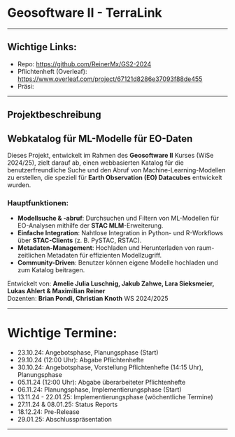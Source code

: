 # Geosoftware II - TerraLink
---
## Wichtige Links:
- Repo: https://github.com/ReinerMx/GS2-2024
- Pflichtenheft (Overleaf): https://www.overleaf.com/project/67121d8286e37093f88de455
- Präsi:
  
---
## Projektbeschreibung
## Webkatalog für ML-Modelle für EO-Daten

Dieses Projekt, entwickelt im Rahmen des **Geosoftware II** Kurses (WiSe 2024/25), zielt darauf ab, einen webbasierten Katalog für die benutzerfreundliche Suche und den Abruf von Machine-Learning-Modellen zu erstellen, die speziell für **Earth Observation (EO) Datacubes** entwickelt wurden.

### Hauptfunktionen:
- **Modellsuche & -abruf**: Durchsuchen und Filtern von ML-Modellen für EO-Analysen mithilfe der **STAC MLM**-Erweiterung.
- **Einfache Integration**: Nahtlose Integration in Python- und R-Workflows über **STAC-Clients** (z. B. PySTAC, RSTAC).
- **Metadaten-Management**: Hochladen und Herunterladen von raum-zeitlichen Metadaten für effizienten Modellzugriff.
- **Community-Driven**:     Benutzer können eigene Modelle hochladen und zum Katalog beitragen.

Entwickelt von: **Amelie Julia Luschnig, Jakub Zahwe, Lara Sieksmeier, Lukas Ahlert & Maximilian Reiner**  
Dozenten: **Brian Pondi, Christian Knoth** 
WS 2024/2025

---
# Wichtige Termine:
- 23.10.24:              Angebotsphase, Planungsphase (Start)
- 29.10.24 (12:00 Uhr):  Abgabe Pflichtenhefte
- 30.10.24:              Angebotsphase, Vorstellung Pflichtenhefte (14:15 Uhr), Planungsphase
- 05.11.24 (12:00 Uhr):  Abgabe überarbeiteter Pflichtenhefte
- 06.11.24:              Planungsphase, Implementierungsphase (Start)
- 13.11.24 - 22.01.25:   Implementierungsphase (wöchentliche Termine)
- 27.11.24 & 08.01.25:   Status Reports
- 18.12.24:              Pre-Release
- 29.01.25:              Abschlusspräsentation

---
